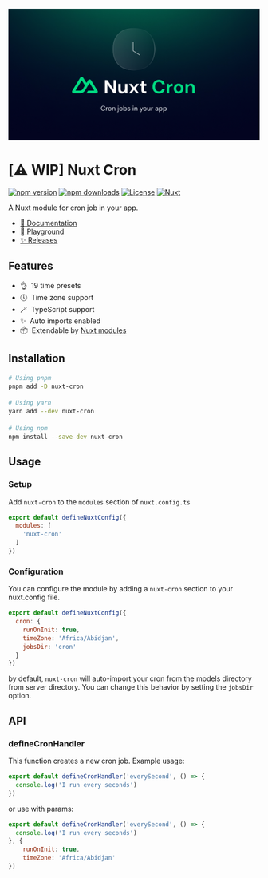 ![nuxt-cron](docs/public/cover.jpg)

# [⚠️ WIP] Nuxt Cron

[![npm version][npm-version-src]][npm-version-href]
[![npm downloads][npm-downloads-src]][npm-downloads-href]
[![License][license-src]][license-href]
[![Nuxt][nuxt-src]][nuxt-href]

A Nuxt module for cron job in your app.

- [📖 Documentation](#)
- [🏀 Playground](#)
- [✨ Releases](#)

## Features

- 👌&nbsp; 19 time presets
- 🕔️&nbsp; Time zone support
- 🪄️&nbsp; TypeScript support
- ✨&nbsp; Auto imports enabled
- 📦&nbsp; Extendable by [Nuxt modules](https://nuxt.com/modules)

## Installation

```bash
# Using pnpm
pnpm add -D nuxt-cron

# Using yarn
yarn add --dev nuxt-cron

# Using npm
npm install --save-dev nuxt-cron
```

## Usage

### Setup

Add `nuxt-cron` to the `modules` section of `nuxt.config.ts`

```js
export default defineNuxtConfig({
  modules: [
    'nuxt-cron'
  ]
})
```

### Configuration

You can configure the module by adding a `nuxt-cron` section to your nuxt.config file.
```js
export default defineNuxtConfig({
  cron: {
    runOnInit: true,
    timeZone: 'Africa/Abidjan',
    jobsDir: 'cron'
  }
})
```

by default, `nuxt-cron` will auto-import your cron from the models directory from server directory. You can change this behavior by setting the `jobsDir` option.

## API

### defineCronHandler

This function creates a new cron job. Example usage:

```js
export default defineCronHandler('everySecond', () => {
  console.log('I run every seconds')
})
```

or use with params:

```js
export default defineCronHandler('everySecond', () => {
  console.log('I run every seconds')
}, { 
    runOnInit: true,
    timeZone: 'Africa/Abidjan'
})
```




<!-- Badges -->
[npm-version-src]: https://img.shields.io/npm/v/nuxt-cron/latest.svg?style=flat&colorA=18181B&colorB=28CF8D
[npm-version-href]: https://npmjs.com/package/nuxt-cron

[npm-downloads-src]: https://img.shields.io/npm/dm/nuxt-cron.svg?style=flat&colorA=18181B&colorB=28CF8D
[npm-downloads-href]: https://npmjs.com/package/nuxt-cron

[license-src]: https://img.shields.io/npm/l/nuxt-cron.svg?style=flat&colorA=18181B&colorB=28CF8D
[license-href]: https://npmjs.com/package/nuxt-cron

[nuxt-src]: https://img.shields.io/badge/Nuxt-18181B?logo=nuxt.js
[nuxt-href]: https://nuxt.com
